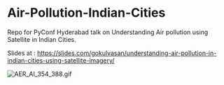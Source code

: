 # Air-Pollution-Indian-Cities
Repo for PyConf Hyderabad talk on Understanding Air pollution using Satellite in Indian Cities.

Slides at : https://slides.com/gokulvasan/understanding-air-pollution-in-indian-cities-using-satellite-imagery/

![AER_AI_354_388.gif](https://raw.githubusercontent.com/gok03/Air-Pollution-Indian-Cities/master/export_data/delhi/gif/AER_AI_354_388.gif)
